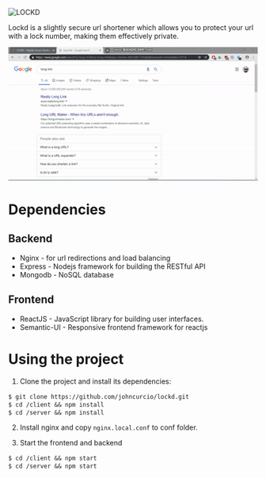 ![LOCKD](_docs/logo)

Lockd is a slightly secure url shortener which allows you to protect your url with a lock number, making them effectively private. 

![demo-gif](_docs/demo.gif)

# Dependencies

## Backend

* Nginx - for url redirections and load balancing
* Express - Nodejs framework for building the RESTful API
* Mongodb - NoSQL database

## Frontend

* ReactJS - JavaScript library for building user interfaces.
* Semantic-UI - Responsive frontend framework for reactjs

# Using the project

1. Clone the project and install its dependencies:

```
$ git clone https://github.com/johncurcio/lockd.git
$ cd /client && npm install
$ cd /server && npm install
```

2. Install nginx and copy ``nginx.local.conf`` to conf folder.

3. Start the frontend and backend

```
$ cd /client && npm start
$ cd /server && npm start
```
